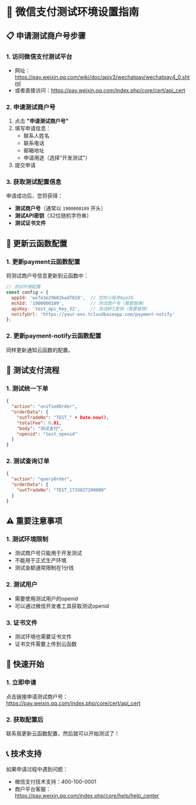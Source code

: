 # 🧪 微信支付测试环境设置指南

## 📋 申请测试商户号步骤

### 1. 访问微信支付测试平台
- 网址：https://pay.weixin.qq.com/wiki/doc/apiv3/wechatpay/wechatpay4_0.shtml
- 或者直接访问：https://pay.weixin.qq.com/index.php/core/cert/api_cert

### 2. 申请测试商户号
1. 点击 **"申请测试商户号"**
2. 填写申请信息：
   - 联系人姓名
   - 联系电话
   - 邮箱地址
   - 申请用途（选择"开发测试"）
3. 提交申请

### 3. 获取测试配置信息
申请成功后，您将获得：
- **测试商户号**（通常以 `1900000109` 开头）
- **测试API密钥**（32位随机字符串）
- **测试证书文件**

## 🔧 更新云函数配置

### 1. 更新payment云函数配置
将测试商户号信息更新到云函数中：

```javascript
// 测试环境配置
const config = {
  appId: 'wx7a3e29b82bad702d',  // 您的小程序AppID
  mchId: '1900000109',          // 测试商户号（需要替换）
  apiKey: 'test_api_key_32',    // 测试API密钥（需要替换）
  notifyUrl: 'https://your-env.tcloudbaseapp.com/payment-notify'
};
```

### 2. 更新payment-notify云函数配置
同样更新通知云函数的配置。

## 🎯 测试支付流程

### 1. 测试统一下单
```json
{
  "action": "unifiedOrder",
  "orderData": {
    "outTradeNo": "TEST_" + Date.now(),
    "totalFee": 0.01,
    "body": "测试支付",
    "openid": "test_openid"
  }
}
```

### 2. 测试查询订单
```json
{
  "action": "queryOrder",
  "orderData": {
    "outTradeNo": "TEST_1733827200000"
  }
}
```

## ⚠️ 重要注意事项

### 1. 测试环境限制
- 测试商户号只能用于开发测试
- 不能用于正式生产环境
- 测试金额通常限制在1分钱

### 2. 测试用户
- 需要使用测试用户的openid
- 可以通过微信开发者工具获取测试openid

### 3. 证书文件
- 测试环境也需要证书文件
- 证书文件需要上传到云函数

## 🚀 快速开始

### 1. 立即申请
点击链接申请测试商户号：
https://pay.weixin.qq.com/index.php/core/cert/api_cert

### 2. 获取配置后
联系我更新云函数配置，然后就可以开始测试了！

## 📞 技术支持

如果申请过程中遇到问题：
- 微信支付技术支持：400-100-0001
- 商户平台客服：https://pay.weixin.qq.com/index.php/core/help/help_center 